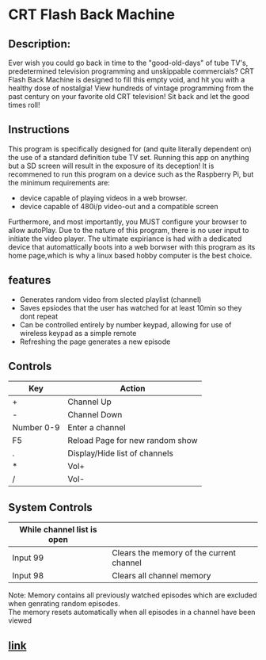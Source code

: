 # CRT Flash Back Machine
## Description:  


Ever wish you could go back in time to the "good-old-days" of tube TV's, predetermined television programming and unskippable commercials? CRT Flash Back Machine is designed to fill this empty void, and hit you with a healthy dose of nostalgia! View hundreds of vintage programming from the past century on your favorite old CRT television! Sit back and let the good times roll!

## Instructions
This program is specifically designed for (and quite literally dependent on) the use of a standard definition tube TV set. Running this app on anything but a SD screen will result in the exposure of its deception! It is recommened to run this program on a device such as the Raspberry Pi, but the minimum requirements are:

- device capable of playing videos in a web browser.
- device capable of 480i/p video-out and a compatible screen

Furthermore, and most importantly, you MUST configure your browser to allow autoPlay. Due to the nature of this program, there is no user input to initiate the video player. The ultimate expiriance is had with a dedicated device that automattically boots into a web borwser with this program as its home page,which is why a linux based hobby computer is the best choice.

## features

- Generates random video from slected playlist (channel)
- Saves epsiodes that the user has watched for at least 10min so they dont repeat
- Can be controlled entirely by number keypad, allowing for use of wireless keypad as a simple remote
- Refreshing the page generates a new episode


## Controls
| Key  |Action   |
| ------------ | ------------ |
|  + |   Channel Up |
|  - |  Channel Down  |
| Number 0-9  |  Enter a channel  |
|  F5 | Reload Page for new random show  |
|  . | Display/Hide list of channels  |
|  *    |Vol+|
|  /   |Vol-|

## System Controls
|While channel list is open| |
|---------------|---------------|
|Input 99| Clears the memory of the current channel|
|Input 98| Clears all channel memory|  

Note: Memory contains all previously watched episodes which are excluded when genrating random episodes.  
The memory resets automatically when all episodes in a channel have been viewed

## [link](https://chriskurz098.github.io/80sGameshowPlayer/)
